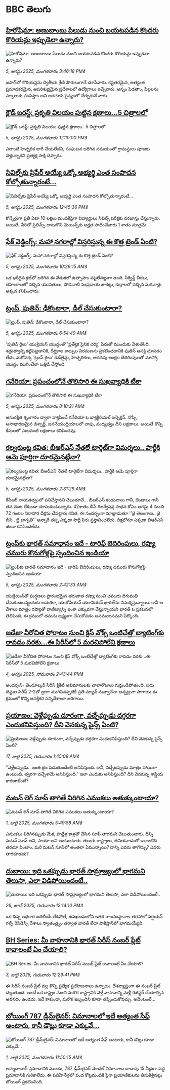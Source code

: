 # BBC తెలుగు## [హిరోషిమా: అణుబాంబు పేలుడు నుంచి బయటపడిన కొందరు కొరియన్లు ఇప్పుడెలా ఉన్నారు?](https://www.bbc.com/telugu/articles/cdxygn58n48o?at_medium=RSS&at_campaign=rss?at_campaign=githubrss)![హిరోషిమా: అణుబాంబు పేలుడు నుంచి బయటపడిన కొందరు కొరియన్లు ఇప్పుడెలా ఉన్నారు?](https://ichef.bbci.co.uk/ace/ws/240/cpsprodpb/e911/live/88051e60-7212-11f0-b797-413d7f99a45c.jpg)_5, ఆగస్టు 2025, మంగళవారం 3:46:18 PMకి_జపాన్‌లో కొరియన్లను ద్వితీయ శ్రేణి పౌరులుగానే చూసేవారు. కష్టతరమైన, అత్యంత ప్రమాదకరమైన, అపరిశుభ్రమైన ప్రదేశాలలో ఉద్యోగాలు ఇచ్చేవారు. అన్నం పెడతాం, పిల్లలను స్కూలుకు పంపిస్తాం అని ఆశచూపి సైన్యంలో చేర్చుకునే వారు.## [ క్లౌడ్ బరస్ట్: ప్రకృతి విలయం పుట్టిన  క్షణాలు...5 చిత్రాలలో ](https://www.bbc.com/telugu/articles/c79l31eddzyo?at_medium=RSS&at_campaign=rss?at_campaign=githubrss)![ క్లౌడ్ బరస్ట్: ప్రకృతి విలయం పుట్టిన  క్షణాలు...5 చిత్రాలలో ](https://ichef.bbci.co.uk/ace/standard/240/cpsprodpb/157b/live/f8ee3270-71fd-11f0-8dbd-f3d32ebd3327.jpg)_5, ఆగస్టు 2025, మంగళవారం 12:10:00 PMకి_ఎలాంటి హెచ్చరిక జారీ చేయలేదని, సంఘటన జరిగిన సమయంలో గ్రామస్థులు పూజకు వెళ్తున్నారని ప్రత్యక్ష సాక్షి చెప్పారు.## [సివిల్స్‌కు ప్రిపేర్ అయ్యే ఒక్కో అభ్యర్థి ఎంత సంపాదన కోల్పోతున్నారంటే...](https://www.bbc.com/telugu/articles/c2kz0dpwe1vo?at_medium=RSS&at_campaign=rss?at_campaign=githubrss)![సివిల్స్‌కు ప్రిపేర్ అయ్యే ఒక్కో అభ్యర్థి ఎంత సంపాదన కోల్పోతున్నారంటే...](https://ichef.bbci.co.uk/ace/ws/240/cpsprodpb/f9bb/live/f42f5cc0-71fb-11f0-88cf-791e5d4bcee3.jpg)_5, ఆగస్టు 2025, మంగళవారం 12:45:36 PMకి_కొన్నేళ్లుగా ప్రతీ ఏటా 10 లక్షలు మందికిపైగా విద్యార్థులు సివిల్స్ పరీక్షకు దరఖాస్తు చేస్తున్నారు. అయితే, వీరిలో ప్రిలిమ్స్ దాటుకొని మెయిన్స్‌కు అర్హత సాధించేవారు 1 శాతం మాత్రమే.## [ఫేక్ వెడ్డింగ్స్: మహా నగరాల్లో విస్తరిస్తున్న ఈ కొత్త ట్రెండ్ ఏంటి? ](https://www.bbc.com/telugu/articles/c30zmj6jz2do?at_medium=RSS&at_campaign=rss?at_campaign=githubrss)![ఫేక్ వెడ్డింగ్స్: మహా నగరాల్లో విస్తరిస్తున్న ఈ కొత్త ట్రెండ్ ఏంటి? ](https://ichef.bbci.co.uk/ace/ws/240/cpsprodpb/3a20/live/efcb4bf0-7122-11f0-89ea-4d6f9851f623.jpg)_5, ఆగస్టు 2025, మంగళవారం 10:29:15 AMకి_ఒక ఖరీదైన క్లబ్‌లో జరిగిన ఈ వేడుకలో ఉత్సాహం పట్టలేనట్టుగా ఉంది. సీక్వెన్డ్ చీరలు, లెహంగాలలో వచ్చిన యువతులు, పొడవాటి సంప్రదాయ జాకెట్లు, కుర్తాలలో వచ్చిన మగవాళ్లు అక్కడ కనిపించారు.## [ట్రంప్, పుతిన్: ఢీకొంటారా, డీల్ చేసుకుంటారా? ](https://www.bbc.com/telugu/articles/c62652rdlgyo?at_medium=RSS&at_campaign=rss?at_campaign=githubrss)![ట్రంప్, పుతిన్: ఢీకొంటారా, డీల్ చేసుకుంటారా? ](https://ichef.bbci.co.uk/ace/ws/240/cpsprodpb/ec5d/live/86087cf0-71c3-11f0-b5ea-af0b36d22169.jpg)_5, ఆగస్టు 2025, మంగళవారం 6:54:49 AMకి_'పుతిన్ రైలు' యుక్రెయన్‌ యుద్ధంతో 'ప్రత్యేక సైనిక చర్య' పేరుతో ముందుకు వెళుతోంది. శత్రుత్వాన్ని కట్టిపెట్టడానికి, దీర్ఘకాల కాల్పుల విరమణను ప్రకటించడానికి పుతిన్ ఆసక్తి చూపడం లేదు.
మరోపక్క 'ట్రంప్‌ రైలు' డెడ్‌లైన్లు, హెచ్చరికలు, అదనపు ఆంక్షల బెదిరింపులతో మాస్కో యుద్ధం ముగించేలా ఒత్తిడి చేస్తోంది.## [గనేరియా: ప్రపంచంలోనే తొలిసారి ఈ సుఖవ్యాధికి టీకా](https://www.bbc.com/telugu/articles/czr6vgd41rko?at_medium=RSS&at_campaign=rss?at_campaign=githubrss)![గనేరియా: ప్రపంచంలోనే తొలిసారి ఈ సుఖవ్యాధికి టీకా](https://ichef.bbci.co.uk/ace/ws/240/cpsprodpb/242b/live/611d57c0-71ce-11f0-bb15-e58cf64b3661.jpg)_5, ఆగస్టు 2025, మంగళవారం 8:10:21 AMకి_అసురక్షిత శృంగారం ద్వారా వ్యాపించే గనేరియా ఓ బ్యాక్టిరియల్ ఇన్ఫెక్షన్. నొప్పి, అసాధారణమైన డిశ్చార్జ్, జననేయంద్రియాలలో వాపు, వంధ్యత్వం దీని లక్షణాలు. అయితే కొన్ని కేసులలో ఎటువంటి లక్షణాలు కనిపించవు.## [కల్వకుంట్ల కవిత: బీఆర్ఎస్ నేతలే టార్గెట్‌గా విమర్శలు.. పార్టీకి ఆమె పూర్తిగా దూరమైనట్లేనా?](https://www.bbc.com/telugu/articles/cx298jj255qo?at_medium=RSS&at_campaign=rss?at_campaign=githubrss)![కల్వకుంట్ల కవిత: బీఆర్ఎస్ నేతలే టార్గెట్‌గా విమర్శలు.. పార్టీకి ఆమె పూర్తిగా దూరమైనట్లేనా?](https://ichef.bbci.co.uk/ace/ws/240/cpsprodpb/3f0f/live/5d39d240-719d-11f0-9be6-e7a83dffe203.jpg)_5, ఆగస్టు 2025, మంగళవారం 2:31:29 AMకి_కేసీఆర్ నాయకత్వంలో పనిచేస్తానని చెబుతూనే... బీఆర్ఎస్ కండువాలు గానీ, జెండాలు గానీ తన వెంట లేకుండా చూసుకుంటున్నారు. 42శాతం బీసీ రిజర్వేషన్ల సాధన కోసం ఆగస్టు 4 నుంచి 72 గంటల నిరాహార దీక్షను చేపట్టారు కవిత. ఈ సందర్భంగా మాట్లాడుతూ ''జై తెలంగాణ.. జై బీసీ.. జై జాగృతి'' అన్నారే తప్ప ఎక్కడా పార్టీ పేరు ప్రస్తావించలేదు. దీక్షలోనూ ఎక్కడా బీఆర్ఎస్ జెండా కనిపించలేదు.## [ట్రంప్‌‌కు భారత్ సమాధానం ఇదే - టారిఫ్ బెదిరింపులు, రష్యా చమురు కొనుగోళ్లపై స్పందించిన ఇండియా](https://www.bbc.com/telugu/articles/cj6y7jwlx8eo?at_medium=RSS&at_campaign=rss?at_campaign=githubrss)![ట్రంప్‌‌కు భారత్ సమాధానం ఇదే - టారిఫ్ బెదిరింపులు, రష్యా చమురు కొనుగోళ్లపై స్పందించిన ఇండియా](https://ichef.bbci.co.uk/ace/ws/240/cpsprodpb/3558/live/63a14ce0-71b5-11f0-9932-3fe827421b25.jpg)_5, ఆగస్టు 2025, మంగళవారం 2:42:33 AMకి_యుక్రెయిన్‌తో ఘర్షణలు ప్రారంభమైన తరువాత  రష్యా నుంచి చమురు దిగుమతి చేసుకుంటున్నందుకు అమెరికా, యురోపియన్ యూనియన్ భారత్‌ను విమర్శిస్తున్నాయి.  కానీ ఆ దేశాలు మాత్రం రష్యాతో వాణిజ్యాన్ని ఇంకా ఎక్కువగా చేస్తున్నాయని భారత్ ఓ ప్రకటనలో తెలిపింది.  ఈ క్రమంలో తమను లక్ష్యంగా చేసుకోవడం అసమంజసమని పేర్కొంది.## [జడేజా వీరోచిత పోరాటం నుంచి క్రిస్ వోక్స్ ఒంటిచేత్తో బ్యాటింగ్‌కు రావడం వరకు...ఈ సిరీస్‌లో 5 మరచిపోలేని క్షణాలు](https://www.bbc.com/telugu/articles/c2071g80xjlo?at_medium=RSS&at_campaign=rss?at_campaign=githubrss)![జడేజా వీరోచిత పోరాటం నుంచి క్రిస్ వోక్స్ ఒంటిచేత్తో బ్యాటింగ్‌కు రావడం వరకు...ఈ సిరీస్‌లో 5 మరచిపోలేని క్షణాలు](https://ichef.bbci.co.uk/ace/standard/240/cpsprodpb/fd8d/live/a188c240-7142-11f0-8dbd-f3d32ebd3327.jpg)_4, ఆగస్టు 2025, సోమవారం 2:43:44 PMకి_అండర్సన్- తెందూల్కర్ సిరీస్‌ క్రికెట్ అభిమానులకు చాలారోజులు గుర్తుండిపోతుంది.  ఐదు టెస్టుల సిరీస్ 2-2తో డ్రాగా ముగిసినప్పటికీ ప్రతి మ్యాచ్ నువ్వానేనా అన్నట్లుగా సాగాయి.ఈ క్రమంలో కొన్ని ఆసక్తికర సన్నివేశాలూ జరిగాయి.## [ప్రయాణం: వెళ్లేప్పుడు దూరంగా, వచ్చేప్పుడు దగ్గరగా ఎందుకనిపిస్తుంది? దీని వెనకున్న సైన్స్ ఏంటి?](https://www.bbc.com/telugu/articles/c0l4y727n1jo?at_medium=RSS&at_campaign=rss?at_campaign=githubrss)![ప్రయాణం: వెళ్లేప్పుడు దూరంగా, వచ్చేప్పుడు దగ్గరగా ఎందుకనిపిస్తుంది? దీని వెనకున్న సైన్స్ ఏంటి?](https://ichef.bbci.co.uk/ace/ws/240/cpsprodpb/054c/live/6957c010-62b0-11f0-8e78-11023c48a856.png)_17, జులై 2025, గురువారం 1:45:09 AMకి_"వెళ్లేటప్పుడు.. ఇంత టైం పడుతుందేంటి అనిపిస్తుంది. కానీ, వచ్చేటప్పుడు మాత్రం హాయిగా ఉంటుంది. త్వరగా వచ్చేశామే అనిపిస్తుంది." ఇలా ఎందుకు అనిపిస్తుంది? దీని వెనకున్న శాస్త్రీయ కారణాలేంటి?## [మటన్ లెగ్ సూప్ తాగితే విరిగిన ఎముకలు అతుక్కుంటాయా?](https://www.bbc.com/telugu/articles/c0l4g92j8kzo?at_medium=RSS&at_campaign=rss?at_campaign=githubrss)![మటన్ లెగ్ సూప్ తాగితే విరిగిన ఎముకలు అతుక్కుంటాయా?](https://ichef.bbci.co.uk/ace/ws/240/cpsprodpb/b31e/live/cce532c0-6d41-11f0-9462-bb509dc78127.jpg)_1, జులై 2025, మంగళవారం 5:49:58 AMకి_ఎముకలు విరిగినప్పుడు మేక, పొట్టేళ్ల కాళ్లతో చేసిన సూప్ తాగమని చెబుతుంటారు. దీన్ని మటన్ సూప్ అని, పాయా అని అంటుంటారు. తెలుగు రాష్ట్రాలు, తమిళనాడులో ఇలాంటిది తరచూ వింటాం. మరి మటన్ సూప్‌లో అంతలా ఏమున్నాయి? దాన్ని ఎవరు తాగొచ్చు? ఎవరు తాగకూడదు?## [దుబాయి: ఇది ఒకప్పుడు భారత్ సామ్రాజ్యంలో భాగమని తెలుసా, ఎలా విడిపోయిందంటే..](https://www.bbc.com/telugu/articles/ce83x3rekyyo?at_medium=RSS&at_campaign=rss?at_campaign=githubrss)![దుబాయి: ఇది ఒకప్పుడు భారత్ సామ్రాజ్యంలో భాగమని తెలుసా, ఎలా విడిపోయిందంటే..](https://ichef.bbci.co.uk/ace/ws/240/cpsprodpb/89c1/live/fbe80b80-5282-11f0-809e-059b7ea85131.jpg)_26, జూన్ 2025, గురువారం 12:14:10 PMకి_ఒక చిన్న అధికార బదిలీయే లేకపోతే, ఉపఖండంలోని ఇతర రాజసంస్థానాల తరహాలో  పర్షియన్ గల్ఫ్ రెసిడెన్సీ దేశాలు స్వాతంత్ర్యం తర్వాత భారత్ లేదా పాకిస్తాన్‌లో భాగమయ్యేవి.## [BH Series: మీ వాహనానికి భారత్ సిరీస్ నంబర్ ప్లేట్ కావాలంటే ఏం చేయాలి?](https://www.bbc.com/telugu/articles/c9dg040gzv6o?at_medium=RSS&at_campaign=rss?at_campaign=githubrss)![BH Series: మీ వాహనానికి భారత్ సిరీస్ నంబర్ ప్లేట్ కావాలంటే ఏం చేయాలి?](https://ichef.bbci.co.uk/ace/ws/240/cpsprodpb/c5c0/live/7facfba0-5801-11f0-b5c5-012c5796682d.jpg)_3, జులై 2025, గురువారం 12:29:41 PMకి_ఈ సిరీస్ నంబర్ ప్లేట్ వల్ల కొన్ని ప్రత్యేక ప్రయోజనాలు ఉన్నాయి. దేశవ్యాప్తంగా ఈ నంబర్ ప్లేట్ చెల్లుతుంది. అంటే ఒక రాష్ట్రం నుంచి మరొక రాష్ట్రానికి వెళ్తే వాహనాన్ని మళ్లీ రిజిస్టర్ చేయాల్సిన అవసరం ఉండదు. ఇదే కాకుండా, మరొక ఇబ్బందిని కూడా తప్పించుకోవచ్చు. అదేంటంటే...## [బోయింగ్ 787 డ్రీమ్‌లైనర్: విమానాలలో ఇదే అత్యంత సేఫ్ అంటారు, కానీ డౌట్లు కూడా ఎక్కువే...](https://www.bbc.com/telugu/articles/c8d664g0dz9o?at_medium=RSS&at_campaign=rss?at_campaign=githubrss)![బోయింగ్ 787 డ్రీమ్‌లైనర్: విమానాలలో ఇదే అత్యంత సేఫ్ అంటారు, కానీ డౌట్లు కూడా ఎక్కువే...](https://ichef.bbci.co.uk/ace/ws/240/cpsprodpb/aebe/live/0ad87b80-5674-11f0-95fc-edf89039c20a.jpg)_1, జులై 2025, మంగళవారం 11:50:15 AMకి_అహ్మదాబాద్ ప్రమాదానికి ముందు, 787 డ్రీమ్‌లైనర్ మోడల్ విమానాలు దాదాపు 15 ఏళ్లుగా పెద్ద ప్రమాదానికి గురికాలేదు. ఈ పదిహేనేళ్లలో వంద కోట్లమందికి  పైగా ప్రయాణికులను తీసుకెళ్లినట్లు బోయింగ్ ప్రకటించింది.